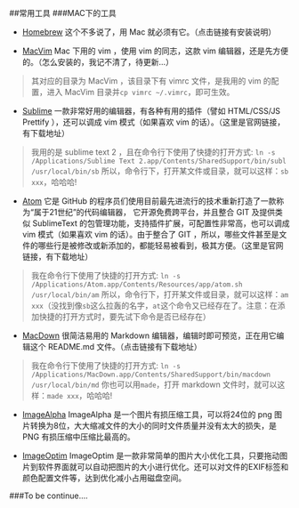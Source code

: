 ##常用工具
###MAC下的工具
* [Homebrew](http://brew.sh/) 这个不多说了，用 Mac 就必须有它。（点击链接有安装说明）

* [MacVim]() Mac 下用的 vim ，使用 vim 的同志，这款 vim 编辑器，还是先方便的。（怎么安装的，我记不清了，待更新...）

> 其对应的目录为 MacVim ，该目录下有 vimrc 文件，是我用的 vim 的配置，进入 MacVim 目录并`cp vimrc ~/.vimrc`，即可生效。

* [Sublime](http://www.sublimetext.com/) 一款非常好用的编辑器，有各种有用的插件（譬如 HTML/CSS/JS Prettify ），还可以调成 vim 模式（如果喜欢 vim 的话）。（这里是官网链接，有下载地址）

> 我用的是 sublime text 2 ，且在命令行下使用了快捷的打开方式:
> ```ln -s /Applications/Sublime Text 2.app/Contents/SharedSupport/bin/subl /usr/local/bin/sb```
> 所以，命令行下，打开某文件或目录，就可以这样：`sb xxx`，哈哈哈!

* [Atom](https://atom.io/) 它是 GitHub 的程序员们使用目前最先进流行的技术重新打造了一款称为“属于21世纪”的代码编辑器， 它开源免费跨平台，并且整合 GIT 及提供类似 SublimeText 的包管理功能，支持插件扩展，可配置性非常高，也可以调成 vim 模式（如果喜欢 vim 的话）。由于整合了 GIT ，所以，哪些文件甚至是文件的哪些行是被修改或新添加的，都能轻易被看到，极其方便。（这里是官网链接，有下载地址）

> 我在命令行下使用了快捷的打开方式:
> ```ln -s /Applications/Atom.app/Contents/Resources/app/atom.sh /usr/local/bin/am```
> 所以，命令行下，打开某文件或目录，就可以这样：`am xxx`（没找到像`sb`这么拉轰的名字，`at`这个命令又已经存在了。注意：在添加快捷的打开方式时，要先试下命令是否已经存在）

* [MacDown](http://macdown.uranusjr.com/) 很简洁易用的 Markdown 编辑器，编辑时即可预览，正在用它编辑这个 README.md 文件。（点击链接有下载地址）

> 我在命令行下使用了快捷的打开方式:
> ```ln -s /Applications/MacDown.app/Contents/SharedSupport/bin/macdown /usr/local/bin/md```
> 你也可以用`made`，打开 markdown 文件时，就可以这样：`made xxx`，哈哈哈!

* [ImageAlpha](https://pngmini.com/) ImageAlpha 是一个图片有损压缩工具，可以将24位的 png 图片转换为8位，大大缩减文件的大小的同时文件质量并没有太大的损失，是 PNG 有损压缩中压缩比最高的。

* [ImageOptim](https://imageoptim.com/) ImageOptim 是一款非常简单的图片大小优化工具，只要拖动图片到软件界面就可以自动把图片的大小进行优化。还可以对文件的EXIF标签和颜色配置文件等，达到优化减小占用磁盘空间。

###To be continue....

